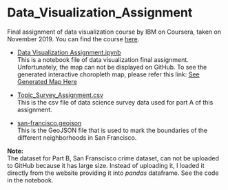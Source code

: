 # Data_Visualization_Assignment
Final assignment of data visualization course by IBM on Coursera, taken on November 2019. You can find the course [here](https://www.coursera.org/learn/python-for-data-visualization).

* [Data Visualization Assignment.ipynb](https://github.com/lutfiaafifah/Data_Visualization_Assignment/blob/master/Data%20Visualization%20Assignment.ipynb)\
  This is a notebook file of data visualization final assignment. Unfortunately, the map can not be displayed on GitHub. To see the generated interactive choropleth map, please refer this link: [See Generated Map Here](https://nbviewer.jupyter.org/github/lutfiaafifah/Data_Visualization_Assignment/blob/master/Data%20Visualization%20Assignment.ipynb)
  
* [Topic_Survey_Assignment.csv](https://github.com/lutfiaafifah/Data_Visualization_Assignment/blob/master/Topic_Survey_Assignment.csv)\
  This is the csv file of data science survey data used for part A of this assignment.
  
* [san-francisco.geojson](https://github.com/lutfiaafifah/Data_Visualization_Assignment/blob/master/san-francisco.geojson)\
  This is the GeoJSON file that is used to mark the boundaries of the different neighborhoods in San Francisco.
  
**Note:**\
The dataset for Part B, San Franscisco crime dataset, can not be uploaded to GitHub because it has large size. Instead of uploading it, I loaded it directly from the website providing it into *pandas* dataframe. See the code in the notebook.
